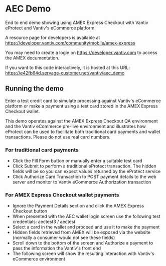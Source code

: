 # AEC Demo
End to end demo showing using AMEX Express Checkout with Vantiv eProtect and Vantiv's eCommerce platform.

A resource page for developers is available at https://developer.vantiv.com/community/mobile/amex-express

You may need to create a login on https://developer.vantiv.com to access the AMEX documentation.

If you want to this code interactively, it is hosted at this URL: https://e42fb64d.servage-customer.net/vantiv/aec_demo

## Running the demo

Enter a test credit card to simulate processing against Vantiv's eCommerce platform or make a payment using a test card stored in the AMEX Express Checkout wallet.

This demo operates against the AMEX Express Checkout QA environment and the Vantiv eCommerce pre-live environment and illustrates how eProtect can be used to facilitate both traditional card payments and wallet transactions. Please do not use real card numbers.

### For traditional card payments
* Click the Fill Form button or manually enter a suitable test card
* Click Submit to perform a traditional eProtect transaction. The hidden fields will be so you can expect values returned by the eProtect service
* Click Authorize Card Transaction to POST payment details to the web server and monitor to Vantiv eCommerce Authorization transaction

### For AMEX Express Checkout wallet payments
* Ignore the Payment Details section and click the AMEX Express Checkout button
* When presented with the AEC wallet login screen use the following test credentials: aectest3 / aectest
* Select a card in the wallet and proceed and use it to make the payment
* Hidden fields retrieved from AMEX will be exposed via the website (normally a consumer would not see these fields)
* Scroll down to the bottom of the screen and Authorize a payment to pass the information the Vantiv's front end
* The following screen will show the resulting interaction with Vantiv's eCommerce environment
